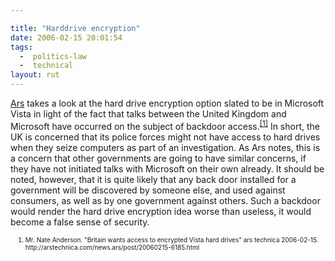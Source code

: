 ```yaml
---

title: "Harddrive encryption"
date: 2006-02-15 20:01:54
tags:
  -  politics-law
  -  technical
layout: rut
---
```


<p><a href="http://arstechnica.com" title="ars technica home page">Ars</a> takes a look at the hard drive encryption option slated to be in Microsoft Vista in light of the fact that talks between the United Kingdom and Microsoft have occurred on the subject of backdoor access.<sup><a href="http://arstechnica.com/news.ars/post/20060215-6185.html" title="Britain wants access to encrypted Vista hard drives">[1]</a></sup> In short, the UK is concerned that its police forces might not have access to hard drives when they seize computers as part of an investigation.  As Ars notes, this is a concern that other governments are going to have similar concerns, if they have not initiated talks with Microsoft on their own already. It should be noted, however, that it is quite likely that any back door installed for a government will be discovered by someone else, and used against consumers, as well as by one government against others.  Such a backdoor would render the hard drive encryption idea worse than useless, it would become a false sense of security.</p>  <ol><font size="-2"><li><font size="-2">Mr. Nate Anderson. "Britain wants access to encrypted Vista hard drives" ars technica 2006-02-15.  http://arstechnica.com/news.ars/post/20060215-6185.html </font></li></font></ol>

